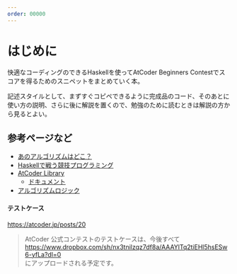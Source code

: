 ```yaml
---
order: 00000
---
```

# はじめに

快適なコーディングのできるHaskellを使ってAtCoder Beginners Contestでスコアを得るためのスニペットをまとめていく本。

記述スタイルとして、まずすぐコピペできるように完成品のコード、そのあとに使い方の説明、さらに後に解説を置くので、勉強のために読むときは解説の方から見るとよい。

## 参考ページなど

- [あのアルゴリズムはどこ？](https://qiita.com/H20/items/1a066e242815961cd043)
- [Haskellで戦う競技プログラミング](https://lab.miz-ar.info/kyopro-haskell/)
- [AtCoder Library](https://atcoder.jp/posts/517)
  - [ドキュメント](https://atcoder.github.io/ac-library/production/document_ja/)
- [アルゴリズムロジック](https://algo-logic.info/)

#### テストケース

https://atcoder.jp/posts/20

> AtCoder 公式コンテストのテストケースは、今後すべて  
> https://www.dropbox.com/sh/nx3tnilzqz7df8a/AAAYlTq2tiEHl5hsESw6-yfLa?dl=0  
> にアップロードされる予定です。
